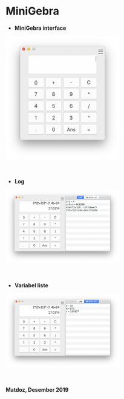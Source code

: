 # MiniGebra 

* **MiniGebra interface**
<img src="Illustrasjoner/interface.png" width="300">
<br/>
<br/>
<br/>

* **Log**
<img src="Illustrasjoner/log.png" width="300">
<br/>
<br/>
<br/>

* **Variabel liste** 
<img src="Illustrasjoner/variabelliste.png" width ="300">
<br/>
<br/>
<br/>


**Matdoz, Desember 2019**

